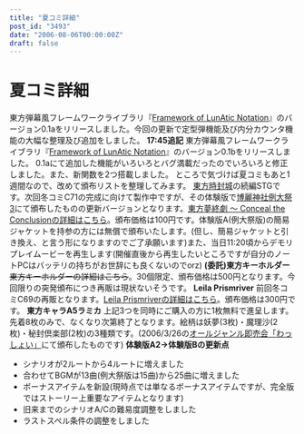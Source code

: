 ```yaml
---
title: "夏コミ詳細"
post_id: "3493"
date: "2006-08-06T00:00:00Z"
draft: false
---
```


# 夏コミ詳細

東方弾幕風フレームワークライブラリ『[Framework of LunAtic Notation](/tag/flan)』のバージョン0.1aをリリースしました。今回の更新で定型弾機能及び内分カウンタ機能の大幅な整理及び追加をしました。 **17:45追記** 東方弾幕風フレームワークライブラリ『[Framework of LunAtic Notation](/tag/flan)』のバージョン0.1bをリリースしました。 0.1aにて追加した機能がいろいろとバグ満載だったのでいろいろと修正しました。また、新関数を2つ搭載しました。 ところで気づけば夏コミもあと1週間なので、改めて頒布リストを整理してみます。 [東方時封城](/!/thA/)の続編STGです。次回冬コミC71の完成に向けて製作中ですが、その体験版で[博麗神社例大祭3](http://www.reitaisai.com/)にて頒布したものの更新バージョンとなります。[東方夢終劇 ～ Conceal the Conclusionの詳細はこちら](/!/thC/)。頒布価格は100円です。体験版A(例大祭版)の簡易ジャケットを持参の方には無償で頒布いたします。(但し、簡易ジャケットと引き換え、と言う形になりますのでご了承願います)また、当日11:20頃からデモリプレイムービーを再生します(開催直後から再生したいところですが自分のノートPCはバッテリの持ちがお世辞にも良くないのでorz) **(委託)東方キーホルダー** <del>東方キーホルダーの詳細はこちら</del>。30個限定、頒布価格は500円となります。今回限りの突発頒布につき再販は現状ないそうです。 **Leila Prismriver** 前回冬コミC69の再販となります。[Leila Prismriverの詳細はこちら](/!/leila/)。頒布価格は300円です。 **東方キャラA5ラミカ** 上記3つを同時にご購入の方に1枚無料で進呈します。先着8枚のみで、なくなり次第終了となります。絵柄は妖夢(3枚)・魔理沙(2枚)・秘封倶楽部(2枚)の3種類です。(2006/3/26の[オールジャンル即売会「わっしょい」](http://www.h4.dion.ne.jp/%7Ewashoi/)にて頒布したものです) **体験版A2→体験版Bの更新点**

  * シナリオが2ルートから4ルートに増えました
  * 合わせてBGMが13曲(例大祭版は15曲)から25曲に増えました
  * ボーナスアイテムを新設(現時点では単なるボーナスアイテムですが、完全版ではストーリー上重要なアイテムとなります)
  * 旧来までのシナリオA/Cの難易度調整をしました
  * ラストスペル条件の調整をしました
